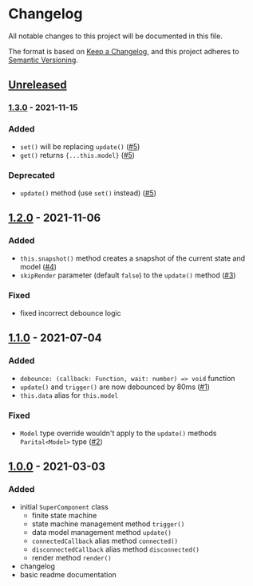 # Changelog

All notable changes to this project will be documented in this file.

The format is based on [Keep a Changelog](https://keepachangelog.com/en/1.0.0/),
and this project adheres to [Semantic Versioning](https://semver.org/spec/v2.0.0.html).

## [Unreleased]

### [1.3.0] - 2021-11-15

### Added

- `set()` will be replacing `update()` ([#5](https://github.com/codewithkyle/supercomponent/issues/5))
- `get()` returns `{...this.model}` ([#5](https://github.com/codewithkyle/supercomponent/issues/5))

### Deprecated

- `update()` method (use `set()` instead) ([#5](https://github.com/codewithkyle/supercomponent/issues/5))

## [1.2.0] - 2021-11-06

### Added

- `this.snapshot()` method creates a snapshot of the current state and model ([#4](https://github.com/codewithkyle/supercomponent/issues/4))
- `skipRender` parameter (default `false`) to the `update()` method ([#3](https://github.com/codewithkyle/supercomponent/issues/3))

### Fixed

- fixed incorrect debounce logic

## [1.1.0] - 2021-07-04

### Added

- `debounce: (callback: Function, wait: number) => void` function
- `update()` and `trigger()` are now debounced by 80ms ([#1](https://github.com/codewithkyle/supercomponent/issues/1))
- `this.data` alias for `this.model`

### Fixed

- `Model` type override wouldn't apply to the `update()` methods `Parital<Model>` type ([#2](https://github.com/codewithkyle/supercomponent/issues/2))

## [1.0.0] - 2021-03-03

### Added

- initial `SuperComponent` class
    - finite state machine
    - state machine management method `trigger()`
    - data model management method `update()`
    - `connectedCallback` alias method `connected()`
    - `disconnectedCallback` alias method `disconnected()`
    - render method `render()`
- changelog
- basic readme documentation

[Unreleased]: https://github.com/codewithkyle/supercomponent/compare/v1.3.0...HEAD
[1.3.0]: https://github.com/codewithkyle/supercomponent/compare/v1.2.0...v1.3.0
[1.2.0]: https://github.com/codewithkyle/supercomponent/compare/v1.1.0...v1.2.0
[1.1.0]: https://github.com/codewithkyle/supercomponent/compare/v1.0.0...v1.1.0
[1.0.0]: https://github.com/codewithkyle/supercomponent/releases/tag/v1.0.0
